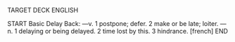 TARGET DECK
ENGLISH

START
Basic
Delay
Back: —v. 1 postpone; defer. 2 make or be late; loiter. —n. 1 delaying or being delayed. 2 time lost by this. 3 hindrance. [french]
END
